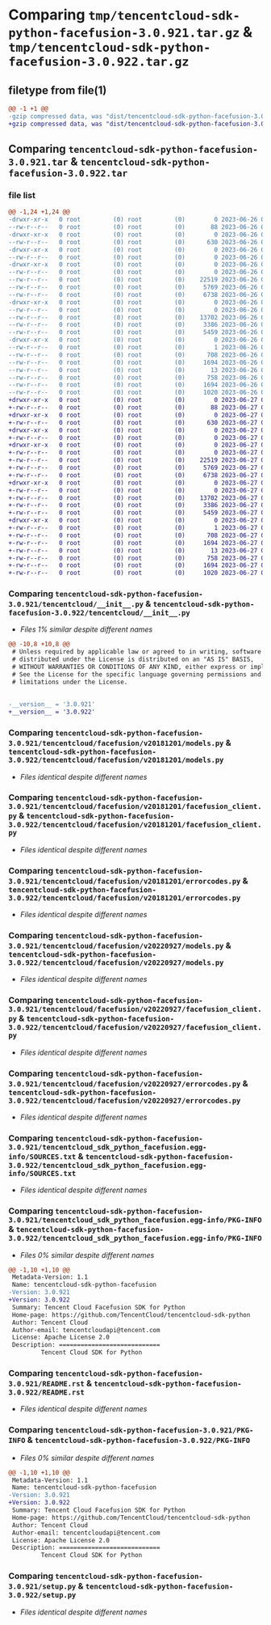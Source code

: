 # Comparing `tmp/tencentcloud-sdk-python-facefusion-3.0.921.tar.gz` & `tmp/tencentcloud-sdk-python-facefusion-3.0.922.tar.gz`

## filetype from file(1)

```diff
@@ -1 +1 @@
-gzip compressed data, was "dist/tencentcloud-sdk-python-facefusion-3.0.921.tar", last modified: Mon Jun 26 00:24:24 2023, max compression
+gzip compressed data, was "dist/tencentcloud-sdk-python-facefusion-3.0.922.tar", last modified: Tue Jun 27 00:24:47 2023, max compression
```

## Comparing `tencentcloud-sdk-python-facefusion-3.0.921.tar` & `tencentcloud-sdk-python-facefusion-3.0.922.tar`

### file list

```diff
@@ -1,24 +1,24 @@
-drwxr-xr-x   0 root         (0) root         (0)        0 2023-06-26 00:24:24.000000 tencentcloud-sdk-python-facefusion-3.0.921/
--rw-r--r--   0 root         (0) root         (0)       88 2023-06-26 00:24:24.000000 tencentcloud-sdk-python-facefusion-3.0.921/setup.cfg
-drwxr-xr-x   0 root         (0) root         (0)        0 2023-06-26 00:24:24.000000 tencentcloud-sdk-python-facefusion-3.0.921/tencentcloud/
--rw-r--r--   0 root         (0) root         (0)      630 2023-06-26 00:24:24.000000 tencentcloud-sdk-python-facefusion-3.0.921/tencentcloud/__init__.py
-drwxr-xr-x   0 root         (0) root         (0)        0 2023-06-26 00:24:24.000000 tencentcloud-sdk-python-facefusion-3.0.921/tencentcloud/facefusion/
--rw-r--r--   0 root         (0) root         (0)        0 2023-06-26 00:24:24.000000 tencentcloud-sdk-python-facefusion-3.0.921/tencentcloud/facefusion/__init__.py
-drwxr-xr-x   0 root         (0) root         (0)        0 2023-06-26 00:24:24.000000 tencentcloud-sdk-python-facefusion-3.0.921/tencentcloud/facefusion/v20181201/
--rw-r--r--   0 root         (0) root         (0)        0 2023-06-26 00:24:24.000000 tencentcloud-sdk-python-facefusion-3.0.921/tencentcloud/facefusion/v20181201/__init__.py
--rw-r--r--   0 root         (0) root         (0)    22519 2023-06-26 00:24:24.000000 tencentcloud-sdk-python-facefusion-3.0.921/tencentcloud/facefusion/v20181201/models.py
--rw-r--r--   0 root         (0) root         (0)     5769 2023-06-26 00:24:24.000000 tencentcloud-sdk-python-facefusion-3.0.921/tencentcloud/facefusion/v20181201/facefusion_client.py
--rw-r--r--   0 root         (0) root         (0)     6738 2023-06-26 00:24:24.000000 tencentcloud-sdk-python-facefusion-3.0.921/tencentcloud/facefusion/v20181201/errorcodes.py
-drwxr-xr-x   0 root         (0) root         (0)        0 2023-06-26 00:24:24.000000 tencentcloud-sdk-python-facefusion-3.0.921/tencentcloud/facefusion/v20220927/
--rw-r--r--   0 root         (0) root         (0)        0 2023-06-26 00:24:24.000000 tencentcloud-sdk-python-facefusion-3.0.921/tencentcloud/facefusion/v20220927/__init__.py
--rw-r--r--   0 root         (0) root         (0)    13702 2023-06-26 00:24:24.000000 tencentcloud-sdk-python-facefusion-3.0.921/tencentcloud/facefusion/v20220927/models.py
--rw-r--r--   0 root         (0) root         (0)     3386 2023-06-26 00:24:24.000000 tencentcloud-sdk-python-facefusion-3.0.921/tencentcloud/facefusion/v20220927/facefusion_client.py
--rw-r--r--   0 root         (0) root         (0)     5459 2023-06-26 00:24:24.000000 tencentcloud-sdk-python-facefusion-3.0.921/tencentcloud/facefusion/v20220927/errorcodes.py
-drwxr-xr-x   0 root         (0) root         (0)        0 2023-06-26 00:24:24.000000 tencentcloud-sdk-python-facefusion-3.0.921/tencentcloud_sdk_python_facefusion.egg-info/
--rw-r--r--   0 root         (0) root         (0)        1 2023-06-26 00:24:24.000000 tencentcloud-sdk-python-facefusion-3.0.921/tencentcloud_sdk_python_facefusion.egg-info/dependency_links.txt
--rw-r--r--   0 root         (0) root         (0)      708 2023-06-26 00:24:24.000000 tencentcloud-sdk-python-facefusion-3.0.921/tencentcloud_sdk_python_facefusion.egg-info/SOURCES.txt
--rw-r--r--   0 root         (0) root         (0)     1694 2023-06-26 00:24:24.000000 tencentcloud-sdk-python-facefusion-3.0.921/tencentcloud_sdk_python_facefusion.egg-info/PKG-INFO
--rw-r--r--   0 root         (0) root         (0)       13 2023-06-26 00:24:24.000000 tencentcloud-sdk-python-facefusion-3.0.921/tencentcloud_sdk_python_facefusion.egg-info/top_level.txt
--rw-r--r--   0 root         (0) root         (0)      758 2023-06-26 00:24:24.000000 tencentcloud-sdk-python-facefusion-3.0.921/README.rst
--rw-r--r--   0 root         (0) root         (0)     1694 2023-06-26 00:24:24.000000 tencentcloud-sdk-python-facefusion-3.0.921/PKG-INFO
--rw-r--r--   0 root         (0) root         (0)     1020 2023-06-26 00:24:24.000000 tencentcloud-sdk-python-facefusion-3.0.921/setup.py
+drwxr-xr-x   0 root         (0) root         (0)        0 2023-06-27 00:24:47.000000 tencentcloud-sdk-python-facefusion-3.0.922/
+-rw-r--r--   0 root         (0) root         (0)       88 2023-06-27 00:24:47.000000 tencentcloud-sdk-python-facefusion-3.0.922/setup.cfg
+drwxr-xr-x   0 root         (0) root         (0)        0 2023-06-27 00:24:47.000000 tencentcloud-sdk-python-facefusion-3.0.922/tencentcloud/
+-rw-r--r--   0 root         (0) root         (0)      630 2023-06-27 00:24:47.000000 tencentcloud-sdk-python-facefusion-3.0.922/tencentcloud/__init__.py
+drwxr-xr-x   0 root         (0) root         (0)        0 2023-06-27 00:24:47.000000 tencentcloud-sdk-python-facefusion-3.0.922/tencentcloud/facefusion/
+-rw-r--r--   0 root         (0) root         (0)        0 2023-06-27 00:24:47.000000 tencentcloud-sdk-python-facefusion-3.0.922/tencentcloud/facefusion/__init__.py
+drwxr-xr-x   0 root         (0) root         (0)        0 2023-06-27 00:24:47.000000 tencentcloud-sdk-python-facefusion-3.0.922/tencentcloud/facefusion/v20181201/
+-rw-r--r--   0 root         (0) root         (0)        0 2023-06-27 00:24:47.000000 tencentcloud-sdk-python-facefusion-3.0.922/tencentcloud/facefusion/v20181201/__init__.py
+-rw-r--r--   0 root         (0) root         (0)    22519 2023-06-27 00:24:47.000000 tencentcloud-sdk-python-facefusion-3.0.922/tencentcloud/facefusion/v20181201/models.py
+-rw-r--r--   0 root         (0) root         (0)     5769 2023-06-27 00:24:47.000000 tencentcloud-sdk-python-facefusion-3.0.922/tencentcloud/facefusion/v20181201/facefusion_client.py
+-rw-r--r--   0 root         (0) root         (0)     6738 2023-06-27 00:24:47.000000 tencentcloud-sdk-python-facefusion-3.0.922/tencentcloud/facefusion/v20181201/errorcodes.py
+drwxr-xr-x   0 root         (0) root         (0)        0 2023-06-27 00:24:47.000000 tencentcloud-sdk-python-facefusion-3.0.922/tencentcloud/facefusion/v20220927/
+-rw-r--r--   0 root         (0) root         (0)        0 2023-06-27 00:24:47.000000 tencentcloud-sdk-python-facefusion-3.0.922/tencentcloud/facefusion/v20220927/__init__.py
+-rw-r--r--   0 root         (0) root         (0)    13702 2023-06-27 00:24:47.000000 tencentcloud-sdk-python-facefusion-3.0.922/tencentcloud/facefusion/v20220927/models.py
+-rw-r--r--   0 root         (0) root         (0)     3386 2023-06-27 00:24:47.000000 tencentcloud-sdk-python-facefusion-3.0.922/tencentcloud/facefusion/v20220927/facefusion_client.py
+-rw-r--r--   0 root         (0) root         (0)     5459 2023-06-27 00:24:47.000000 tencentcloud-sdk-python-facefusion-3.0.922/tencentcloud/facefusion/v20220927/errorcodes.py
+drwxr-xr-x   0 root         (0) root         (0)        0 2023-06-27 00:24:47.000000 tencentcloud-sdk-python-facefusion-3.0.922/tencentcloud_sdk_python_facefusion.egg-info/
+-rw-r--r--   0 root         (0) root         (0)        1 2023-06-27 00:24:47.000000 tencentcloud-sdk-python-facefusion-3.0.922/tencentcloud_sdk_python_facefusion.egg-info/dependency_links.txt
+-rw-r--r--   0 root         (0) root         (0)      708 2023-06-27 00:24:47.000000 tencentcloud-sdk-python-facefusion-3.0.922/tencentcloud_sdk_python_facefusion.egg-info/SOURCES.txt
+-rw-r--r--   0 root         (0) root         (0)     1694 2023-06-27 00:24:47.000000 tencentcloud-sdk-python-facefusion-3.0.922/tencentcloud_sdk_python_facefusion.egg-info/PKG-INFO
+-rw-r--r--   0 root         (0) root         (0)       13 2023-06-27 00:24:47.000000 tencentcloud-sdk-python-facefusion-3.0.922/tencentcloud_sdk_python_facefusion.egg-info/top_level.txt
+-rw-r--r--   0 root         (0) root         (0)      758 2023-06-27 00:24:47.000000 tencentcloud-sdk-python-facefusion-3.0.922/README.rst
+-rw-r--r--   0 root         (0) root         (0)     1694 2023-06-27 00:24:47.000000 tencentcloud-sdk-python-facefusion-3.0.922/PKG-INFO
+-rw-r--r--   0 root         (0) root         (0)     1020 2023-06-27 00:24:47.000000 tencentcloud-sdk-python-facefusion-3.0.922/setup.py
```

### Comparing `tencentcloud-sdk-python-facefusion-3.0.921/tencentcloud/__init__.py` & `tencentcloud-sdk-python-facefusion-3.0.922/tencentcloud/__init__.py`

 * *Files 1% similar despite different names*

```diff
@@ -10,8 +10,8 @@
 # Unless required by applicable law or agreed to in writing, software
 # distributed under the License is distributed on an "AS IS" BASIS,
 # WITHOUT WARRANTIES OR CONDITIONS OF ANY KIND, either express or implied.
 # See the License for the specific language governing permissions and
 # limitations under the License.
 
 
-__version__ = '3.0.921'
+__version__ = '3.0.922'
```

### Comparing `tencentcloud-sdk-python-facefusion-3.0.921/tencentcloud/facefusion/v20181201/models.py` & `tencentcloud-sdk-python-facefusion-3.0.922/tencentcloud/facefusion/v20181201/models.py`

 * *Files identical despite different names*

### Comparing `tencentcloud-sdk-python-facefusion-3.0.921/tencentcloud/facefusion/v20181201/facefusion_client.py` & `tencentcloud-sdk-python-facefusion-3.0.922/tencentcloud/facefusion/v20181201/facefusion_client.py`

 * *Files identical despite different names*

### Comparing `tencentcloud-sdk-python-facefusion-3.0.921/tencentcloud/facefusion/v20181201/errorcodes.py` & `tencentcloud-sdk-python-facefusion-3.0.922/tencentcloud/facefusion/v20181201/errorcodes.py`

 * *Files identical despite different names*

### Comparing `tencentcloud-sdk-python-facefusion-3.0.921/tencentcloud/facefusion/v20220927/models.py` & `tencentcloud-sdk-python-facefusion-3.0.922/tencentcloud/facefusion/v20220927/models.py`

 * *Files identical despite different names*

### Comparing `tencentcloud-sdk-python-facefusion-3.0.921/tencentcloud/facefusion/v20220927/facefusion_client.py` & `tencentcloud-sdk-python-facefusion-3.0.922/tencentcloud/facefusion/v20220927/facefusion_client.py`

 * *Files identical despite different names*

### Comparing `tencentcloud-sdk-python-facefusion-3.0.921/tencentcloud/facefusion/v20220927/errorcodes.py` & `tencentcloud-sdk-python-facefusion-3.0.922/tencentcloud/facefusion/v20220927/errorcodes.py`

 * *Files identical despite different names*

### Comparing `tencentcloud-sdk-python-facefusion-3.0.921/tencentcloud_sdk_python_facefusion.egg-info/SOURCES.txt` & `tencentcloud-sdk-python-facefusion-3.0.922/tencentcloud_sdk_python_facefusion.egg-info/SOURCES.txt`

 * *Files identical despite different names*

### Comparing `tencentcloud-sdk-python-facefusion-3.0.921/tencentcloud_sdk_python_facefusion.egg-info/PKG-INFO` & `tencentcloud-sdk-python-facefusion-3.0.922/tencentcloud_sdk_python_facefusion.egg-info/PKG-INFO`

 * *Files 0% similar despite different names*

```diff
@@ -1,10 +1,10 @@
 Metadata-Version: 1.1
 Name: tencentcloud-sdk-python-facefusion
-Version: 3.0.921
+Version: 3.0.922
 Summary: Tencent Cloud Facefusion SDK for Python
 Home-page: https://github.com/TencentCloud/tencentcloud-sdk-python
 Author: Tencent Cloud
 Author-email: tencentcloudapi@tencent.com
 License: Apache License 2.0
 Description: ============================
         Tencent Cloud SDK for Python
```

### Comparing `tencentcloud-sdk-python-facefusion-3.0.921/README.rst` & `tencentcloud-sdk-python-facefusion-3.0.922/README.rst`

 * *Files identical despite different names*

### Comparing `tencentcloud-sdk-python-facefusion-3.0.921/PKG-INFO` & `tencentcloud-sdk-python-facefusion-3.0.922/PKG-INFO`

 * *Files 0% similar despite different names*

```diff
@@ -1,10 +1,10 @@
 Metadata-Version: 1.1
 Name: tencentcloud-sdk-python-facefusion
-Version: 3.0.921
+Version: 3.0.922
 Summary: Tencent Cloud Facefusion SDK for Python
 Home-page: https://github.com/TencentCloud/tencentcloud-sdk-python
 Author: Tencent Cloud
 Author-email: tencentcloudapi@tencent.com
 License: Apache License 2.0
 Description: ============================
         Tencent Cloud SDK for Python
```

### Comparing `tencentcloud-sdk-python-facefusion-3.0.921/setup.py` & `tencentcloud-sdk-python-facefusion-3.0.922/setup.py`

 * *Files identical despite different names*

